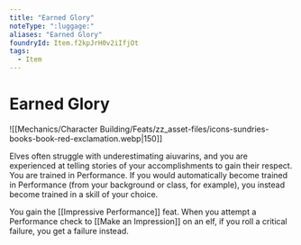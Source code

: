 ```yaml
---
title: "Earned Glory"
noteType: ":luggage:"
aliases: "Earned Glory"
foundryId: Item.f2kpJrH0v2iIfjOt
tags:
  - Item
---
```


# Earned Glory
![[Mechanics/Character Building/Feats/zz_asset-files/icons-sundries-books-book-red-exclamation.webp|150]]

Elves often struggle with underestimating aiuvarins, and you are experienced at telling stories of your accomplishments to gain their respect. You are trained in Performance. If you would automatically become trained in Performance (from your background or class, for example), you instead become trained in a skill of your choice.

You gain the [[Impressive Performance]] feat. When you attempt a Performance check to [[Make an Impression]] on an elf, if you roll a critical failure, you get a failure instead.
